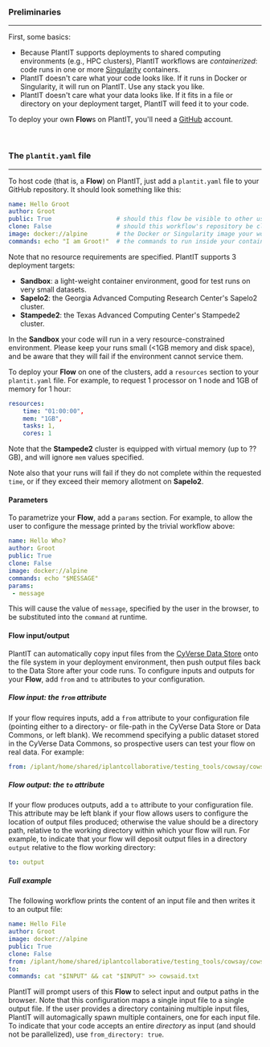 ### Preliminaries

---

First, some basics:

- Because PlantIT supports deployments to shared computing environments (e.g., HPC clusters), PlantIT workflows are *containerized*: code runs in one or more [Singularity](https://sylabs.io/singularity/) containers.
- PlantIT doesn't care what your code looks like. If it runs in Docker or Singularity, it will run on PlantIT. Use any stack you like.
- PlantIT doesn't care what your data looks like. If it fits in a file or directory on your deployment target, PlantIT will feed it to your code.

To deploy your own <i class="fas fa-stream fa-1x fa-fw"></i> **Flow**s on PlantIT, you'll need a [GitHub](https://github.com/) account.

<br>

### The `plantit.yaml` file

---

To host code (that is, a <i class="fas fa-stream fa-1x fa-fw"></i> **Flow**) on PlantIT, just add a `plantit.yaml` file to your GitHub repository. It should look something like this:

```yaml
name: Hello Groot
author: Groot
public: True                  # should this flow be visible to other users of PlantIT?
clone: False                  # should this workflow's repository be cloned to the deployment target before running?
image: docker://alpine        # the Docker or Singularity image your workflow's container(s) will be built from
commands: echo "I am Groot!"  # the commands to run inside your container(s)
```

Note that no resource requirements are specified. PlantIT supports 3 deployment targets:
 
 - **Sandbox**: a light-weight container environment, good for test runs on very small datasets.
 - **Sapelo2**: the Georgia Advanced Computing Research Center's Sapelo2 cluster.
 - **Stampede2**: the Texas Advanced Computing Center's Stampede2 cluster.
 
In the **Sandbox** your code will run in a very resource-constrained environment. Please keep your runs small (<1GB memory and disk space), and be aware that they will fail if the environment cannot service them.

To deploy your <i class="fas fa-stream fa-1x fa-fw"></i> **Flow** on one of the clusters, add a `resources` section to your `plantit.yaml` file. For example, to request 1 processor on 1 node and 1GB of memory for 1 hour:

```yaml
resources:
    time: "01:00:00",
    mem: "1GB",
    tasks: 1,
    cores: 1
```

Note that the **Stampede2** cluster is equipped with virtual memory (up to ?? GB), and will ignore `mem` values specified.

Note also that your runs will fail if they do not complete within the requested `time`, or if they exceed their memory allotment on **Sapelo2**.

#### Parameters

To parametrize your <i class="fas fa-stream fa-1x fa-fw"></i> **Flow**, add a `params` section. For example, to allow the user to configure the message printed by the trivial workflow above:

```yaml
name: Hello Who?
author: Groot
public: True
clone: False
image: docker://alpine
commands: echo "$MESSAGE"
params:
 - message
```

This will cause the value of `message`, specified by the user in the browser, to be substituted into the `command` at runtime.

#### Flow input/output

PlantIT can automatically copy input files from the [CyVerse Data Store](https://www.cyverse.org/data-store) onto the file system in your deployment environment, then push output files back to the Data Store after your code runs. To configure inputs and outputs for your <i class="fas fa-stream fa-1x fa-fw"></i> **Flow**, add `from` and `to` attributes to your configuration.

##### Flow input: the `from` attribute

If your flow requires inputs, add a `from` attribute to your configuration file (pointing either to a directory- or file-path in the CyVerse Data Store or Data Commons, or left blank). We recommend specifying a public dataset stored in the CyVerse Data Commons, so prospective users can test your flow on real data. For example:

```yaml
from: /iplant/home/shared/iplantcollaborative/testing_tools/cowsay/cowsay.txt
```

##### Flow output: the `to` attribute

If your flow produces outputs, add a `to` attribute to your configuration file. This attribute may be left blank if your flow allows users to configure the location of output files produced; otherwise the value should be a directory path, relative to the working directory within which your flow will run. For example, to indicate that your flow will deposit output files in a directory `output` relative to the flow working directory:

```yaml
to: output
```

##### Full example

The following workflow prints the content of an input file and then writes it to an output file:

```yaml
name: Hello File
author: Groot
image: docker://alpine
public: True
clone: False
from: /iplant/home/shared/iplantcollaborative/testing_tools/cowsay/cowsay.txt
to:
commands: cat "$INPUT" && cat "$INPUT" >> cowsaid.txt
```

PlantIT will prompt users of this <i class="fas fa-stream fa-1x fa-fw"></i> **Flow** to select input and output paths in the browser. Note that this configuration maps a single input file to a single output file. If the user provides a directory containing multiple input files, PlantIT will automagically spawn multiple containers, one for each input file. To indicate that your code accepts an entire *directory* as input (and should not be parallelized), use `from_directory: true`.
